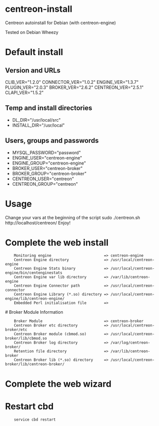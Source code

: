 centreon-install
================

Centreon autoinstall for Debian (with centreon-engine)

Tested on Debian Wheezy

# Default install
## Version and URLs
CLIB_VER="1.2.0"
CONNECTOR_VER="1.0.2"
ENGINE_VER="1.3.7"
PLUGIN_VER="2.0.3"
BROKER_VER="2.6.2"
CENTREON_VER="2.5.1"
CLAPI_VER="1.5.2"

## Temp and install directories

- DL_DIR="/usr/local/src"
- INSTALL_DIR="/usr/local"

## Users, groups and passwords

- MYSQL_PASSWORD="password"
- ENGINE_USER="centreon-engine"
- ENGINE_GROUP="centreon-engine"
- BROKER_USER="centreon-broker"
- BROKER_GROUP="centreon-broker"
- CENTREON_USER="centreon"
- CENTREON_GROUP="centreon"

# Usage

 Change your vars at the beginning of the script
 sudo ./centreon.sh
 http://localhost/centreon/
 Enjoy!

# Complete the web install

        Monitoring engine                        => centreon-engine
        Centreon Engine directory                => /usr/local/centreon-engine
        Centreon Engine Stats binary             => /usr/local/centreon-engine/bin/centenginestats
        Centreon Engine var lib directory        => /var/lib/centreon-engine
        Centreon Engine Connector path           => /usr/local/centreon-connector
        Centreon Engine Library (*.so) directory => /usr/local/centreon-engine/lib/centreon-engine/
        Embedded Perl initialisation file        =>

# Broker Module Information

        Broker Module                            => centreon-broker
        Centreon Broker etc directory            => /usr/local/centreon-broker/etc
        Centreon Broker module (cbmod.so)        => /usr/local/centreon-broker/lib/cbmod.so
        Centreon Broker log directory            => /var/log/centreon-broker/
        Retention file directory                 => /var/lib/centreon-broker
        Centreon Broker lib (*.so) directory     => /usr/local/centreon-broker/lib/centreon-broker/

# Complete the web wizard

# Restart cbd
        service cbd restart
